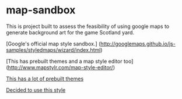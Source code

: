 # map-sandbox
This is project built to assess the feasibility of using google maps to generate background art for the game Scotland yard. 


[Google's official map style sandbox.] (http://googlemaps.github.io/js-samples/styledmaps/wizard/index.html)

[This has prebuilt themes and a map style editor too]
(http://www.mapstylr.com/map-style-editor/)

[This has a lot of prebuilt themes](https://snazzymaps.com/)


[Decided to use this style](https://snazzymaps.com/style/9470/muted)
